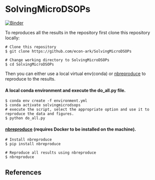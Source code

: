 # SolvingMicroDSOPs

[![Binder](https://mybinder.org/badge_logo.svg)](https://mybinder.org/v2/gh/econ-ark/SolvingMicroDSOPs/HEAD)


To reproduces all the results in the repository first clone this repository locally:

```
# Clone this repository
$ git clone https://github.com/econ-ark/SolvingMicroDSOPs

# Change working directory to SolvingMicroDSOPs
$ cd SolvingMicroDSOPs
```

Then you can either use a local virtual env(conda) or [nbreproduce](https://github.com/econ-ark/nbreproduce) to reproduce to the results.

#### A local conda environment and execute the do_all.py file.

```
$ conda env create -f environment.yml
$ conda activate solvingmicrodsops
# execute the script, select the appropriate option and use it to reproduce the data and figures.
$ python do_all.py
```

#### [nbreproduce](https://github.com/econ-ark/nbreproduce) (requires Docker to be installed on the machine).

```
# Install nbreproduce
$ pip install nbreproduce

# Reproduce all results using nbreproduce
$ nbreproduce
```


## References


